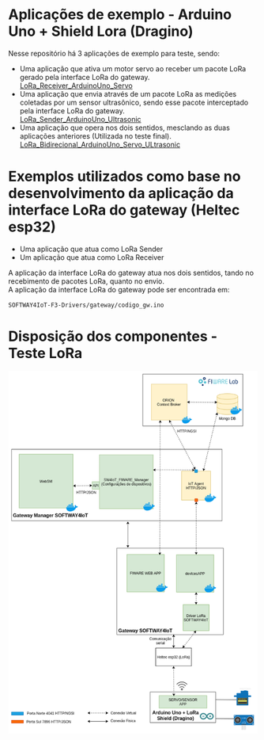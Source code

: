 # Aplicações de exemplo - Arduino Uno + Shield Lora (Dragino) 
Nesse repositório há 3 aplicações de exemplo para teste, sendo:
 * Uma aplicação que ativa um motor servo ao receber um pacote LoRa gerado pela interface LoRa do gateway.</br>
 [LoRa_Receiver_ArduinoUno_Servo](./LoRa_Receiver_ArduinoUno_Servo)
 * Uma aplicação que envia através de um pacote LoRa as medições coletadas por um sensor ultrasônico, sendo esse pacote            interceptado pela interface LoRa do gateway.</br> 
 [LoRa_Sender_ArduinoUno_Ultrasonic](./LoRa_Sender_ArduinoUno_Ultrasonic)
 * Uma aplicação que opera nos dois sentidos, mesclando as duas aplicações anteriores (Utilizada no teste final).</br>
 [LoRa_Bidirecional_ArduinoUno_Servo_ULtrasonic](./LoRa_Bidirecional_ArduinoUno_Servo_ULtrasonic.ino)
# Exemplos utilizados como base no desenvolvimento da aplicação da interface LoRa do gateway (Heltec esp32)
 * Uma aplicação que atua como LoRa Sender
 * Um aplicação que atua como LoRa Receiver</br>

A aplicação da interface LoRa do gateway atua nos dois sentidos, tando no recebimento de pacotes LoRa, quanto no envio. 
</br>
A aplicação da interface LoRa do gateway pode ser encontrada em: 
```
SOFTWAY4IoT-F3-Drivers/gateway/codigo_gw.ino
```
# Disposição dos componentes - Teste LoRa
<p align="center">
  <img src="../Images/Disposição_dos_Componentes-LoRa.png">
</p>

